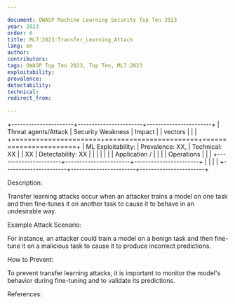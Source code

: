 ```yaml
---

document: OWASP Machine Learning Security Top Ten 2023
year: 2023
order: 6
title: ML7:2023:Transfer_Learning_Attack
lang: en
author:
contributors:
tags: OWASP Top Ten 2023, Top Ten, ML7:2023
exploitability:
prevalence:
detectability:
technical:
redirect_from:

---
```



+----------------------+-----------------------+-----------------------+
| Threat agents/Attack | Security Weakness     | Impact                |
| vectors              |                       |                       |
+======================+=======================+=======================+
| ML Exploitability:   | Prevalence: XX,       | Technical: XX         |
| XX                   | Detectability: XX     |                       |
|                      |                       |                       |
| Application /        |                       |                       |
| Operations           |                       |                       |
+----------------------+-----------------------+-----------------------+
|                      |                       |                       |
+----------------------+-----------------------+-----------------------+

Description:

Transfer learning attacks occur when an attacker trains a model on one
task and then fine-tunes it on another task to cause it to behave in an
undesirable way.

Example Attack Scenario:

For instance, an attacker could train a model on a benign task and then
fine-tune it on a malicious task to cause it to produce incorrect
predictions.

How to Prevent:

To prevent transfer learning attacks, it is important to monitor the
model\'s behavior during fine-tuning and to validate its predictions.

References:
